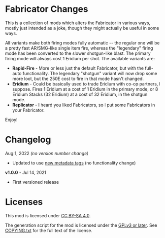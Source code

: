 Fabricator Changes
==================

This is a collection of mods which alters the Fabricator in various ways,
mostly just intended as a joke, though they might actually be useful
in some ways.

All variants make both firing modes fully automatic -- the regular one will
be a pretty fast AR/SMG-like single item fire, whereas the "legendary" firing
mode has been converted to the slower shotgun-like blast.  The primary firing
mode will always cost 1 Eridium per shot.  The available variants are:

* **Rapid-Fire** - More or less just the default Fabricator, but with the
  full-auto functionality.  The legendary "shotgun" variant will now drop
  some more loot, but the 250E cost to fire in that mode hasn't changed.
* **Eridium** - Could be basically used to trade Eridium with co-op partners,
  I suppose.  Fires 1 Eridium at a cost of 1 Eridium in the primary mode,
  or 8 Eridium Stacks (32 Eridium) at a cost of 32 Eridium, in the shotgun
  mode.
* **Replicator** - I heard you liked Fabricators, so I put some Fabricators
  in your Fabricator.

Enjoy!

Changelog
=========

Aug 1, 2022 *(no version number change)*
 * Updated to use [new metadata tags](https://github.com/apple1417/blcmm-parsing/tree/master/blimp)
   (no functionality change)

**v1.0.0** - Jul 14, 2021
 * First versioned release
 
Licenses
========

This mod is licensed under [CC BY-SA 4.0](https://creativecommons.org/licenses/by-sa/4.0/).

The generation script for the mod is licensed under the
[GPLv3 or later](https://www.gnu.org/licenses/quick-guide-gplv3.html).
See [COPYING.txt](../../COPYING.txt) for the full text of the license.

